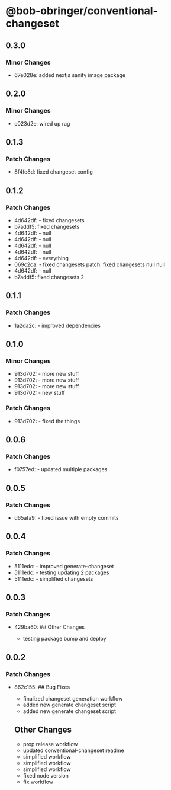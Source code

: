 # @bob-obringer/conventional-changeset

## 0.3.0

### Minor Changes

- 67e028e: added nextjs sanity image package

## 0.2.0

### Minor Changes

- c023d2e: wired up rag

## 0.1.3

### Patch Changes

- 8f4fe8d: fixed changeset config

## 0.1.2

### Patch Changes

- 4d642df: - fixed changesets
- b7addf5: fixed changesets
- 4d642df: - null
- 4d642df: - null
- 4d642df: - null
- 4d642df: - null
- 4d642df: - everything
- 069c2ca: - fixed changesets
  patch: fixed changesets
  null
  null
- 4d642df: - null
- b7addf5: fixed changesets 2

## 0.1.1

### Patch Changes

- 1a2da2c: - improved dependencies

## 0.1.0

### Minor Changes

- 913d702: - more new stuff
- 913d702: - more new stuff
- 913d702: - more new stuff
- 913d702: - new stuff

### Patch Changes

- 913d702: - fixed the things

## 0.0.6

### Patch Changes

- f0757ed: - updated multiple packages

## 0.0.5

### Patch Changes

- d65afa9: - fixed issue with empty commits

## 0.0.4

### Patch Changes

- 5111edc: - improved generate-changeset
- 5111edc: - testing updating 2 packages
- 5111edc: - simplified changesets

## 0.0.3

### Patch Changes

- 429ba60: ## Other Changes

  - testing package bump and deploy

## 0.0.2

### Patch Changes

- 862c155: ## Bug Fixes

  - finalized changeset generation workflow
  - added new generate changeset script
  - added new generate changeset script

  ## Other Changes

  - prop release workflow
  - updated conventional-changeset readme
  - simplified workflow
  - simplified workflow
  - simplified workflow
  - fixed node version
  - fix workflow
